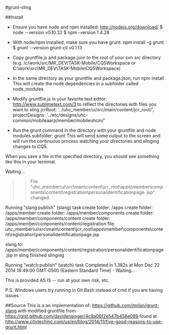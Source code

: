 #grunt-sling

##Install

- Ensure you have node and npm installed:  http://nodejs.org/download/ 
  $ node --version
  v0.10.32
  $ npm -version
  1.4.28

- With node/npm installed, make sure you have grunt: npm install -g grunt
  $ grunt --version
  grunt-cli v0.1.13 

- Copy gruntfile.js and package.json to the root of your svn src directory (e.g. /c/work/src/MR_DEV/TASK-Mobile/CQ5Workspace or C:\work\src\MR_DEV\TASK-Mobile\CQ5Workspace) 

- In the same directory as your gruntfile and package.json, run 
  npm install
This will create the node dependencies in a subfolder called node_modules

- Modify gruntfile.js in your favorite text editor: http://www.sublimetext.com/3
to reflect the directories with files you want to sling
      jcrRoot: '../uhc_member/ui/src/main/content/jcr_root/',
      projectDesigns: '../etc/designs/uhc-common/mobileaarp/member/mobileuhcm/'

- Run the grunt command in the directory with your gruntfile and node modules subfolder:
  grunt
This will send some output to the screen and will run the continuous process watching your directories and slinging changes to CQ5.

When you save a file in the specified directory, you should see something like this in your terminal.

Waiting...
>> File "uhc_member\ui\src\main\content\jcr_root\apps\member\components\content\registration\personalidentificationpage.
jsp" changed.

Running "slang:publish" (slang) task
create folder: /apps
create folder: /apps/member
create folder: /apps/member/components
create folder: /apps/member/components/content
create folder: /apps/member/components/content/registration
file: uhc_member\ui\src\main\content\jcr_root\apps\member\components\content\registration\personalidentificationpage.jsp

slang to: /apps/member/components/content/registration/personalidentificationpage.jsp
in sling
finished slinging

Running "watch:publish" (watch) task
Completed in 1.382s at Mon Dec 22 2014 18:49:00 GMT-0500 (Eastern Standard Time) - Waiting...

This is provided AS IS -- run at your own risk, etc.  

P.S. Windows users try running in Git Bash instead of cmd if you are having issues

##Source
This is a an implementation of: https://github.com/mnlsn/grunt-slang 
with modified gruntfile from https://gist.github.com/davidensinger/4c9a06f2e547b458e089
found at http://www.citytechinc.com/us/en/blog/2014/11/five-good-reasons-to-use-grunt.html


 



